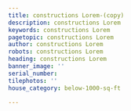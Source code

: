 ```yaml
---
title: constructions Lorem-(copy)
description: constructions Lorem
keywords: constructions Lorem
pagetopic: constructions Lorem
author: constructions Lorem
robots: constructions Lorem
heading: constructions Lorem
banner_image: ''
serial_number:
tilephotos: ''
house_category: below-1000-sq-ft

---
```

